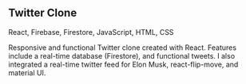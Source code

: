 ## Twitter Clone

React, Firebase, Firestore, JavaScript, HTML, CSS

Responsive and functional Twitter clone created with React.
Features include a real-time database (Firestore), and functional tweets.
I also integrated a real-time twitter feed for Elon Musk, react-flip-move, and material UI.
